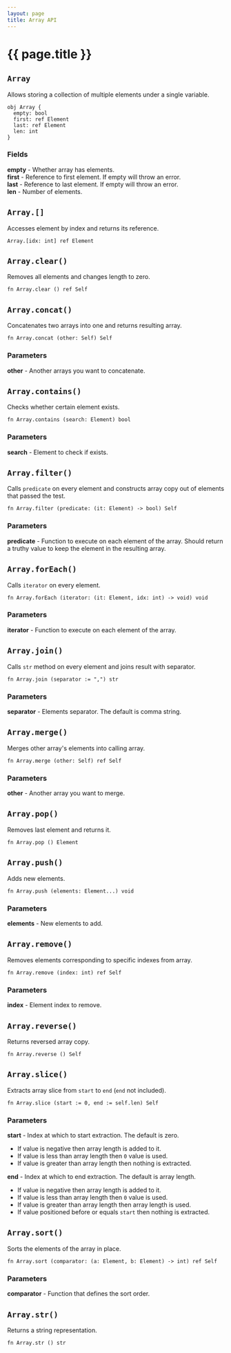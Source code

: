 ```yaml
---
layout: page
title: Array API
---
```


# {{ page.title }}

## `Array`
Allows storing a collection of multiple elements under a single variable.

```the
obj Array {
  empty: bool
  first: ref Element
  last: ref Element
  len: int
}
```

### Fields
**empty** - Whether array has elements. \
**first** - Reference to first element. If empty will throw an error. \
**last** - Reference to last element. If empty will throw an error. \
**len** - Number of elements.

## `Array.[]`
Accesses element by index and returns its reference.

```the
Array.[idx: int] ref Element
```

## `Array.clear()`
Removes all elements and changes length to zero.

```the
fn Array.clear () ref Self
```

## `Array.concat()`
Concatenates two arrays into one and returns resulting array.

```the
fn Array.concat (other: Self) Self
```

### Parameters
**other** - Another arrays you want to concatenate.

## `Array.contains()`
Checks whether certain element exists.

```the
fn Array.contains (search: Element) bool
```

### Parameters
**search** - Element to check if exists.

## `Array.filter()`
Calls `predicate` on every element and constructs array copy out of elements that passed the test.

```the
fn Array.filter (predicate: (it: Element) -> bool) Self
```

### Parameters
**predicate** - Function to execute on each element of the array. Should return a truthy value to keep the element in the resulting array.

## `Array.forEach()`
Calls `iterator` on every element.

```the
fn Array.forEach (iterator: (it: Element, idx: int) -> void) void
```

### Parameters
**iterator** - Function to execute on each element of the array.

## `Array.join()`
Calls `str` method on every element and joins result with separator.

```the
fn Array.join (separator := ",") str
```

### Parameters
**separator** - Elements separator. The default is comma string.

## `Array.merge()`
Merges other array's elements into calling array.

```the
fn Array.merge (other: Self) ref Self
```

### Parameters
**other** - Another array you want to merge.

## `Array.pop()`
Removes last element and returns it.

```the
fn Array.pop () Element
```

## `Array.push()`
Adds new elements.

```the
fn Array.push (elements: Element...) void
```

### Parameters
**elements** - New elements to add.

## `Array.remove()`
Removes elements corresponding to specific indexes from array.

```the
fn Array.remove (index: int) ref Self
```

### Parameters
**index** - Element index to remove.

## `Array.reverse()`
Returns reversed array copy.

```the
fn Array.reverse () Self
```

## `Array.slice()`
Extracts array slice from `start` to `end` (`end` not included).

```the
fn Array.slice (start := 0, end := self.len) Self
```

### Parameters
**start** - Index at which to start extraction. The default is zero.
  - If value is negative then array length is added to it.
  - If value is less than array length then `0` value is used.
  - If value is greater than array length then nothing is extracted.

**end** - Index at which to end extraction. The default is array length.
  - If value is negative then array length is added to it.
  - If value is less than array length then `0` value is used.
  - If value is greater than array length then array length is used.
  - If value positioned before or equals `start` then nothing is extracted.

## `Array.sort()`
Sorts the elements of the array in place.

```the
fn Array.sort (comparator: (a: Element, b: Element) -> int) ref Self
```

### Parameters
**comparator** - Function that defines the sort order.

## `Array.str()`
Returns a string representation.

```the
fn Array.str () str
```
